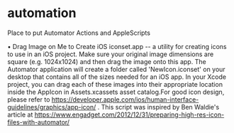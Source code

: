 # automation
Place to put Automator Actions and AppleScripts

• Drag Image on Me to Create iOS iconset.app -- a utility for creating icons to use in an iOS project. Make sure your original image dimensions are square (e.g. 1024x1024) and then drag the image onto this app. The Automator application will create a folder called 'NewIcon.iconset' on your desktop that contains all of the sizes needed for an iOS app. In your Xcode project, you can drag each of these images into their appropriate location inside the AppIcon in Assets.xcassets asset catalog.For good icon design, please refer to https://developer.apple.com/ios/human-interface-guidelines/graphics/app-icon/ . This script was inspired by Ben Waldie's article at https://www.engadget.com/2012/12/31/preparing-high-res-icon-files-with-automator/
